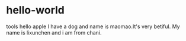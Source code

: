 # hello-world
tools
hello apple
 I have a dog and name is maomao.It's very betiful.
My name is lixunchen and i am from chani.
